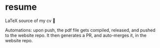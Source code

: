 # resume
LaTeX source of my cv 📜

Automations: upon push, the pdf file gets compiled, released, and pushed to the website repo. It then generates a PR, and auto-merges it, in the website repo.
